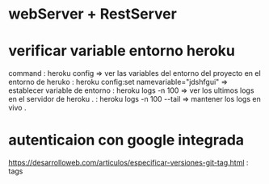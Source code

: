 # webServer + RestServer 

# verificar variable entorno heroku 
 command :   heroku config    => ver las variables del entorno del proyecto en el entorno de heruko
         :   heroku config:set namevariable="jdshfgui"  => establecer variable de entorno
         :   heroku logs -n 100  => ver los ultimos logs en el servidor de heroku . 
         :   heroku logs -n 100 --tail => mantener los logs en vivo .
# autenticaion con google integrada
https://desarrolloweb.com/articulos/especificar-versiones-git-tag.html  : tags 